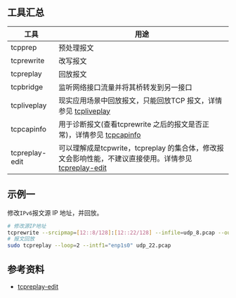 ## 工具汇总

| 工具           | 用途                                                         |
| -------------- | ------------------------------------------------------------ |
| tcpprep        | 预处理报文                                                   |
| tcprewrite     | 改写报文                                                     |
| tcpreplay      | 回放报文                                                     |
| tcpbridge      | 监听网络接口流量并将其桥转发到另一接口                       |
| tcpliveplay    | 现实应用场景中回放报文，只能回放TCP 报文，详情参见 [tcpliveplay](https://tcpreplay.appneta.com/wiki/tcpliveplay.html) |
| tcpcapinfo     | 用于诊断报文(查看tcprewrite 之后的报文是否正常)，详情参见 [tcpcapinfo](https://tcpreplay.appneta.com/wiki/tcpcapinfo.html) |
| tcpreplay-edit | 可以理解成是tcpwrite，tcpreplay 的集合体，修改报文会影响性能，不建议直接使用。详情参见 [tcpreplay-edit](https://tcpreplay.appneta.com/wiki/tcpreplay-edit) |



## 示例一

修改`IPv6`报文源 IP 地址，并回放。

```bash
# 修改源IP地址
tcprewrite --srcipmap=[12::8/128]:[12::22/128] --infile=udp_8.pcap --outfile=udp_22.pcap
# 报文回放
sudo tcpreplay --loop=2 --intf1="enp1s0" udp_22.pcap
```









## 参考资料

* [tcpreplay-edit](https://tcpreplay.appneta.com/wiki/tcpreplay-edit)





